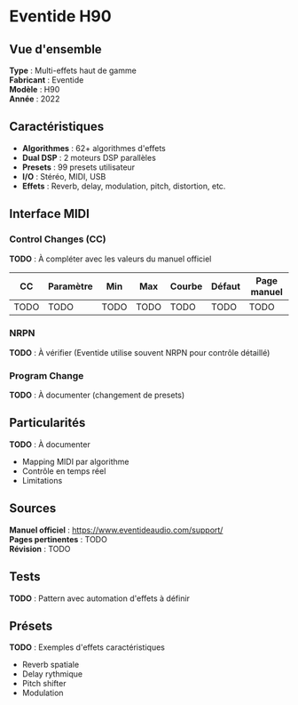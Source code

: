 # Eventide H90

## Vue d'ensemble

**Type** : Multi-effets haut de gamme  
**Fabricant** : Eventide  
**Modèle** : H90  
**Année** : 2022  

## Caractéristiques

- **Algorithmes** : 62+ algorithmes d'effets
- **Dual DSP** : 2 moteurs DSP parallèles
- **Presets** : 99 presets utilisateur
- **I/O** : Stéréo, MIDI, USB
- **Effets** : Reverb, delay, modulation, pitch, distortion, etc.

## Interface MIDI

### Control Changes (CC)

**TODO** : À compléter avec les valeurs du manuel officiel

| CC | Paramètre | Min | Max | Courbe | Défaut | Page manuel |
|----|-----------|-----|-----|--------|--------|-------------|
| TODO | TODO | TODO | TODO | TODO | TODO | TODO |

### NRPN

**TODO** : À vérifier (Eventide utilise souvent NRPN pour contrôle détaillé)

### Program Change

**TODO** : À documenter (changement de presets)

## Particularités

**TODO** : À documenter
- Mapping MIDI par algorithme
- Contrôle en temps réel
- Limitations

## Sources

**Manuel officiel** : https://www.eventideaudio.com/support/  
**Pages pertinentes** : TODO  
**Révision** : TODO  

## Tests

**TODO** : Pattern avec automation d'effets à définir

## Présets

**TODO** : Exemples d'effets caractéristiques
- Reverb spatiale
- Delay rythmique
- Pitch shifter
- Modulation

